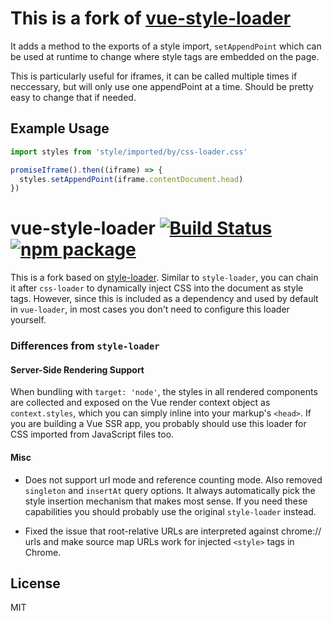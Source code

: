 # This is a fork of [vue-style-loader](https://github.com/vuejs/vue-style-loader)

It adds a method to the exports of a style import, `setAppendPoint` which can be used at runtime to change where style tags are embedded on the page.

This is particularly useful for iframes, it can be called multiple times if neccessary, but will only use one appendPoint at a time. Should be pretty easy to change that if needed.

## Example Usage

```js
import styles from 'style/imported/by/css-loader.css'

promiseIframe().then((iframe) => {
  styles.setAppendPoint(iframe.contentDocument.head)
})
```

# vue-style-loader [![Build Status](https://circleci.com/gh/vuejs/vue-style-loader/tree/master.svg?style=shield)](https://circleci.com/gh/vuejs/vue-loader/tree/master) [![npm package](https://img.shields.io/npm/v/vue-style-loader.svg)](https://www.npmjs.com/package/vue-style-loader)

This is a fork based on [style-loader](https://github.com/webpack/style-loader). Similar to `style-loader`, you can chain it after `css-loader` to dynamically inject CSS into the document as style tags. However, since this is included as a dependency and used by default in `vue-loader`, in most cases you don't need to configure this loader yourself.

### Differences from `style-loader`

#### Server-Side Rendering Support

When bundling with `target: 'node'`, the styles in all rendered components are collected and exposed on the Vue render context object as `context.styles`, which you can simply inline into your markup's `<head>`. If you are building a Vue SSR app, you probably should use this loader for CSS imported from JavaScript files too.

#### Misc

- Does not support url mode and reference counting mode. Also removed `singleton` and `insertAt` query options. It always automatically pick the style insertion mechanism that makes most sense. If you need these capabilities you should probably use the original `style-loader` instead.

- Fixed the issue that root-relative URLs are interpreted against chrome:// urls and make source map URLs work for injected `<style>` tags in Chrome.

## License

MIT
